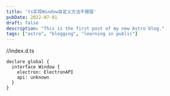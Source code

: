 ```yaml
---
title: 'ts实现Window自定义方法不报错'
pubDate: 2022-07-01
draft: false
description: "This is the first post of my new Astro blog."
tags: ["astro", "blogging", "learning in public"]
---
```


//index.d.ts
```
declare global {
  interface Window {
    electron: ElectronAPI
    api: unknown
  }
}
```